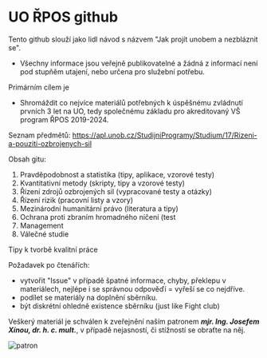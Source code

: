 # UO ŘPOS github
Tento github slouží jako lidl návod s názvem "Jak projít unobem a nezbláznit se".
- Všechny informace jsou veřejně publikovatelné a žádná z informací není pod stupňěm utajení, nebo určena pro služební potřebu.

Primárním cílem je
- Shromáždit co nejvíce materiálů potřebných k úspěšnému zvládnutí prvních 3 let na UO, tedy společnému základu pro akreditovaný VŠ program ŘPOS 2019-2024.

Seznam předmětů:
https://apl.unob.cz/StudijniProgramy/Studium/17/Rizeni-a-pouziti-ozbrojenych-sil

Obsah gitu:
1. Pravděpodobnost a statistika (tipy, aplikace, vzorové testy)
2. Kvantitativní metody (skripty, tipy a vzorové testy)
3. Řízení zdrojů ozbrojených sil (vypracované testy a otázky)
4. Řízení rizik (pracovní listy a vzory)
5. Mezinárodní humanitární právo (literatura a tipy)
6. Ochrana proti zbraním hromadného ničení (test
7. Management
8. Válečné studie

Tipy k tvorbě kvalitní práce


Požadavek po čtenářích:
- vytvořit "Issue" v případě špatné informace, chyby, překlepu v materiálech, nejlépe i se správnou odpověďí = vyřeší se co nejdříve.
- podílet se materiály na doplnění sběrníku.
- být diskrétní ohledně existence sběrníku (just like Fight club)


Veškerý materiál je schválen k zveřejnění naším patronem ***mjr. Ing. Josefem Xínou, dr. h. c. mult.***, v případě nejasností, či stížností se obraťte na něj.

![patron](https://raw.githubusercontent.com/ShinoYumi/uo-rpos/main//patron.jpg)
